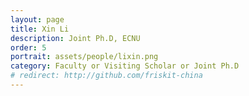 ```yaml
---
layout: page
title: Xin Li
description: Joint Ph.D, ECNU
order: 5
portrait: assets/people/lixin.png
category: Faculty or Visiting Scholar or Joint Ph.D
# redirect: http://github.com/friskit-china
---
```


